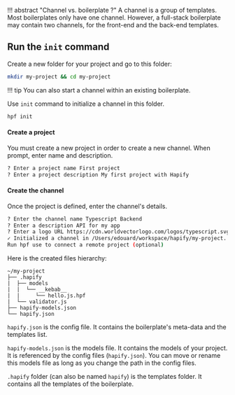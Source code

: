 !!! abstract "Channel vs. boilerplate ?"
    A channel is a group of templates. Most boilerplates only have one channel.
    However, a full-stack boilerplate may contain two channels, for the front-end and the back-end templates.

## Run the `init` command

Create a new folder for your project and go to this folder:

```bash
mkdir my-project && cd my-project
```

!!! tip
    You can also start a channel within an existing boilerplate.


Use `init` command to initialize a channel in this folder.

```bash
hpf init
```

#### Create a project

You must create a new project in order to create a new channel.
When prompt, enter name and description.

```bash
? Enter a project name First project
? Enter a project description My first project with Hapify
```

#### Create the channel

Once the project is defined, enter the channel's details.

```bash
? Enter the channel name Typescript Backend
? Enter a description API for my app
? Enter a logo URL https://cdn.worldvectorlogo.com/logos/typescript.svg
✓ Initialized a channel in /Users/edouard/workspace/hapify/my-project.
Run hpf use to connect a remote project (optional)
```

Here is the created files hierarchy:
    
```
~/my-project
├── .hapify
|  ├── models
|  |  └── __kebab__
|  |     └── hello.js.hpf
|  └── validator.js
├── hapify-models.json
└── hapify.json
```

`hapify.json` is the config file. It contains the boilerplate's meta-data and the templates list.

`hapify-models.json` is the models file. It contains the models of your project.
It is referenced by the config files (`hapify.json`).
You can move or rename this models file as long as you change the path in the config files.

`.hapify` folder (can also be named `hapify`) is the templates folder. It contains all the templates of the boilerplate.
